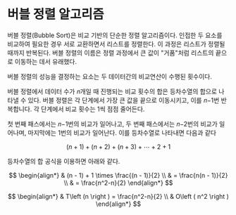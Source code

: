 # 버블 정렬 알고리즘
버블 정렬(Bubble Sort)은 비교 기반의 단순한 정렬 알고리즘이다. 인접한 두 요소를 비교하여 필요한 경우 서로 교환하면서 리스트를 정렬한다. 이 과정은 리스트가 정렬될 때까지 반복된다. 버블 정렬의 이름은 정렬 과정에서 큰 값이 "거품"처럼 리스트의 끝으로 이동하는 데서 유래했다.

버블 정렬의 성능을 결정하는 요소는 두 데이터간의 비교연산이 수행된 횟수이다.

버블 정렬에서 데이터 수가 𝑛개일 때 진행되는 비교 횟수의 합은 등차수열의 합으로 나타낼 수 있다. 버블 정렬은 각 단계에서 가장 큰 값을 끝으로 이동시키고, 이를 𝑛−1번 반복합니다. 각 단계에서 비교 횟수는 1씩 점점 줄어든다.

첫 번째 패스에서는 𝑛−1번의 비교가 일어나고, 두 번째 패스에서는 𝑛−2번의 비교가 일어나며, 마지막에는 1번의 비교가 일어난다. 이를 등차수열로 나타내면 다음과 같다

$$ (n + 1) + (n + 2) + (n + 3) + \cdots + 2 + 1 $$

등차수열의 합 공식을 이용하면 아래와 같다.

$$
\begin{align*}
	& (n - 1) + 1 \times  \frac{(n - 1)}{2} \\
	& = \frac{n(n - 1)}{2} \\
	& = \frac{n^2-n}{2}
\end{align*}
$$

$$
\begin{align*}
	& T\left (n  \right ) = \frac{n^2-n}{2} \\
	& O\left ( n^2 \right )
\end{align*}
$$